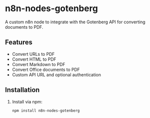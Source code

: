 # n8n-nodes-gotenberg

A custom n8n node to integrate with the Gotenberg API for converting documents to PDF.

## Features
- Convert URLs to PDF
- Convert HTML to PDF
- Convert Markdown to PDF
- Convert Office documents to PDF
- Custom API URL and optional authentication

## Installation
1. Install via npm:
   ```bash
   npm install n8n-nodes-gotenberg
